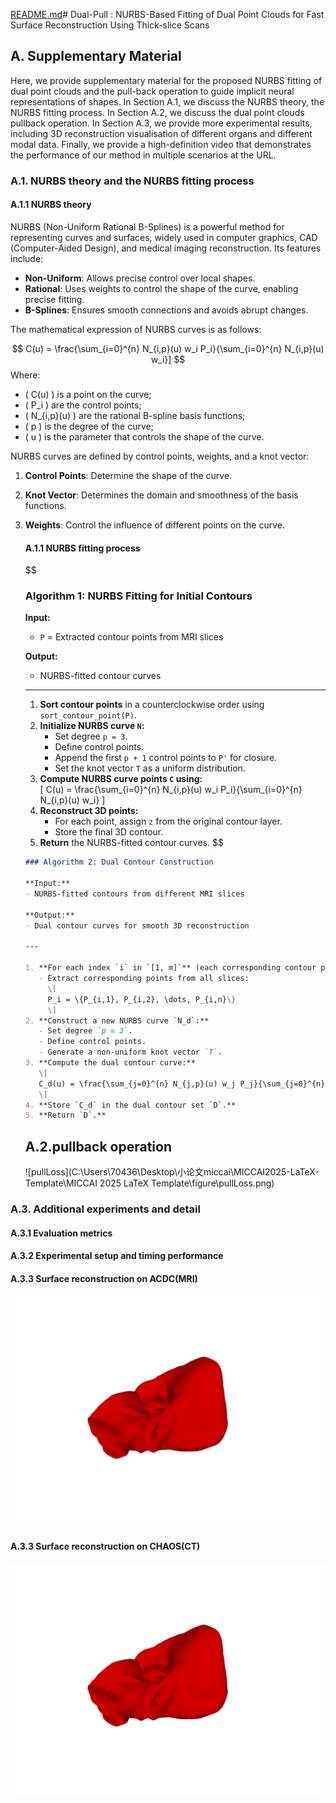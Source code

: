 [README.md](https://github.com/user-attachments/files/19213372/README.md)# Dual-Pull : NURBS-Based Fitting of Dual Point Clouds for Fast Surface Reconstruction Using Thick-slice Scans

## A. Supplementary Material

Here, we provide supplementary material for the proposed NURBS fitting of dual point clouds and the pull-back operation to guide implicit neural representations of shapes. In Section A.1, we discuss the NURBS theory, the NURBS fitting process. In Section A.2, we discuss the dual point clouds pullback operation. In Section A.3, we provide more experimental results, including 3D reconstruction visualisation of different organs and different modal data. Finally, we provide a high-definition video that demonstrates the performance of our method in multiple scenarios at the URL.

### A.1. NURBS  theory and the NURBS fitting process

#### A.1.1 NURBS  theory

NURBS (Non-Uniform Rational B-Splines) is a powerful method for representing curves and surfaces, widely used in computer graphics, CAD (Computer-Aided Design), and medical imaging reconstruction. Its features include:

- **Non-Uniform**: Allows precise control over local shapes.
- **Rational**: Uses weights to control the shape of the curve, enabling precise fitting.
- **B-Splines**: Ensures smooth connections and avoids abrupt changes.

The mathematical expression of NURBS curves is as follows:

$$
C(u) = \frac{\sum_{i=0}^{n} N_{i,p}(u) w_i P_i}{\sum_{i=0}^{n} N_{i,p}(u) w_i}]
$$
Where:
- \( C(u) \) is a point on the curve;
- \( P_i \) are the control points;
- \( N_{i,p}(u) \) are the rational B-spline basis functions;
- \( p \) is the degree of the curve;
- \( u \) is the parameter that controls the shape of the curve.

NURBS curves are defined by control points, weights, and a knot vector:
1. **Control Points**: Determine the shape of the curve.

2. **Knot Vector**: Determines the domain and smoothness of the basis functions.

3. **Weights**: Control the influence of different points on the curve.

   #### A.1.1 NURBS fitting process

   $$
   ### Algorithm 1: NURBS Fitting for Initial Contours
   
   **Input:**  
   - `P` = Extracted contour points from MRI slices  
   
   **Output:**  
   - NURBS-fitted contour curves  
   
   ---
   
   1. **Sort contour points** in a counterclockwise order using `sort_contour_point(P)`.  
   2. **Initialize NURBS curve `N`:**  
      - Set degree `p = 3`.  
      - Define control points.  
      - Append the first `p + 1` control points to `P'` for closure.  
      - Set the knot vector `T` as a uniform distribution.  
   3. **Compute NURBS curve points `C` using:**  
      \[
      C(u) = \frac{\sum_{i=0}^{n} N_{i,p}(u) w_i P_i}{\sum_{i=0}^{n} N_{i,p}(u) w_i}
      \]  
   4. **Reconstruct 3D points:**  
      - For each point, assign `z` from the original contour layer.  
      - Store the final 3D contour.  
   5. **Return** the NURBS-fitted contour curves.
   $$

   

   

   ```markdown
   ### Algorithm 2: Dual Contour Construction
   
   **Input:**  
   - NURBS-fitted contours from different MRI slices  
   
   **Output:**  
   - Dual contour curves for smooth 3D reconstruction  
   
   ---
   
   1. **For each index `i` in `[1, m]`** (each corresponding contour point along the layers):  
      - Extract corresponding points from all slices:  
        \[
        P_i = \{P_{i,1}, P_{i,2}, \dots, P_{i,n}\}
        \]  
   2. **Construct a new NURBS curve `N_d`:**  
      - Set degree `p = 3`.  
      - Define control points.  
      - Generate a non-uniform knot vector `T`.  
   3. **Compute the dual contour curve:**  
      \[
      C_d(u) = \frac{\sum_{j=0}^{n} N_{j,p}(u) w_j P_j}{\sum_{j=0}^{n} N_{j,p}(u) w_j}
      \]  
   4. **Store `C_d` in the dual contour set `D`.**  
   5. **Return `D`.**  
   ```

   ## A.2.pullback operation

   ![pullLoss](C:\Users\70436\Desktop\小论文miccai\MICCAI2025-LaTeX-Template\MICCAI 2025 LaTeX Template\figure\pullLoss.png)



### A.3. Additional experiments and detail

#### A.3.1 Evaluation metrics

#### A.3.2 Experimental setup and timing performance

#### A.3.3 Surface reconstruction on ACDC(MRI)

![ACDC_0701](https://github.com/TianTianZhao/AnonyDual/blob/main/images/CT10_OUR00.png)

#### A.3.3 Surface reconstruction on CHAOS(CT)

![CHAOS-CT-LIVER](https://github.com/TianTianZhao/AnonyDual/blob/main/images/CT10_OUR00.png)







